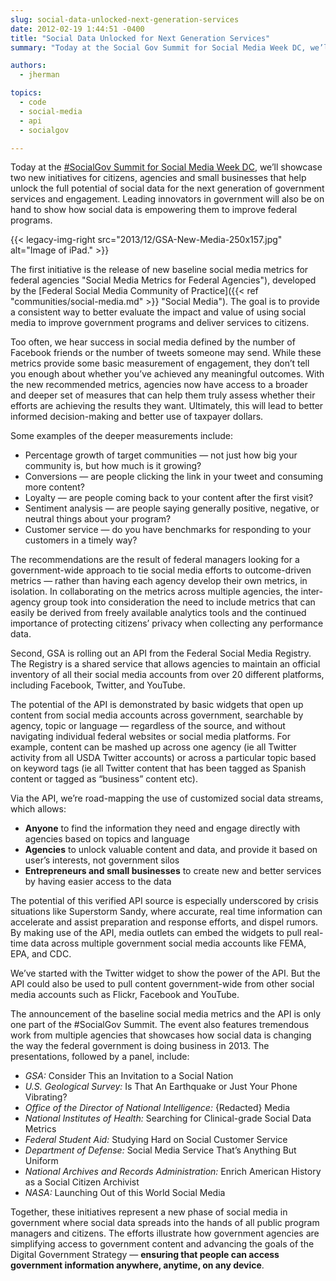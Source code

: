 ```yaml
---
slug: social-data-unlocked-next-generation-services
date: 2012-02-19 1:44:51 -0400
title: "Social Data Unlocked for Next Generation Services"
summary: "Today at the Social Gov Summit for Social Media Week DC, we’ll showcase two new initiatives for citizens, agencies and small businesses that help unlock the full potential of social data for the next generation of government services and engagement."

authors:
  - jherman

topics:
  - code
  - social-media
  - api
  - socialgov

---
```


Today at the [#SocialGov Summit for Social Media Week DC](http://socialmediaweek.org/washingtondc/events/?id=54458#.URwVBKVlFus), we’ll showcase two new initiatives for citizens, agencies and small businesses that help unlock the full potential of social data for the next generation of government services and engagement. Leading innovators in government will also be on hand to show how social data is empowering them to improve federal programs.

{{< legacy-img-right src="2013/12/GSA-New-Media-250x157.jpg" alt="Image of iPad." >}}

The first initiative is the release of new baseline social media metrics for federal agencies "Social Media Metrics for Federal Agencies"), developed by the [Federal Social Media Community of Practice]({{< ref "communities/social-media.md" >}} "Social Media"). The goal is to provide a consistent way to better evaluate the impact and value of using social media to improve government programs and deliver services to citizens.

Too often, we hear success in social media defined by the number of Facebook friends or the number of tweets someone may send. While these metrics provide some basic measurement of engagement, they don’t tell you enough about whether you’ve achieved any meaningful outcomes. With the new recommended metrics, agencies now have access to a broader and deeper set of measures that can help them truly assess whether their efforts are achieving the results they want. Ultimately, this will lead to better informed decision-making and better use of taxpayer dollars.

Some examples of the deeper measurements include:

* Percentage growth of target communities — not just how big your community is, but how much is it growing?
* Conversions — are people clicking the link in your tweet and consuming more content?
* Loyalty — are people coming back to your content after the first visit?
* Sentiment analysis — are people saying generally positive, negative, or neutral things about your program?
* Customer service — do you have benchmarks for responding to your customers in a timely way?

The recommendations are the result of federal managers looking for a government-wide approach to tie social media efforts to outcome-driven metrics — rather than having each agency develop their own metrics, in isolation. In collaborating on the metrics across multiple agencies, the inter-agency group took into consideration the need to include metrics that can easily be derived from freely available analytics tools and the continued importance of protecting citizens’ privacy when collecting any performance data.

Second, GSA is rolling out an API from the Federal Social Media Registry. The Registry is a shared service that allows agencies to maintain an official inventory of all their social media accounts from over 20 different platforms, including Facebook, Twitter, and YouTube.

The potential of the API is demonstrated by basic widgets that open up content from social media accounts across government, searchable by agency, topic or language — regardless of the source, and without navigating individual federal websites or social media platforms. For example, content can be mashed up across one agency (ie all Twitter activity from all USDA Twitter accounts) or across a particular topic based on keyword tags (ie all Twitter content that has been tagged as Spanish content or tagged as “business” content etc).

Via the API, we’re road-mapping the use of customized social data streams, which allows:

  * **Anyone** to find the information they need and engage directly with agencies based on topics and language
  * **Agencies** to unlock valuable content and data, and provide it based on user’s interests, not government silos
  * **Entrepreneurs and small businesses** to create new and better services by having easier access to the data

The potential of this verified API source is especially underscored by crisis situations like Superstorm Sandy, where accurate, real time information can accelerate and assist preparation and response efforts, and dispel rumors. By making use of the API, media outlets can embed the widgets to pull real-time data across multiple government social media accounts like FEMA, EPA, and CDC.

We’ve started with the Twitter widget to show the power of the API. But the API could also be used to pull content government-wide from other social media accounts such as Flickr, Facebook and YouTube.

The announcement of the baseline social media metrics and the API is only one part of the #SocialGov Summit. The event also features tremendous work from multiple agencies that showcases how social data is changing the way the federal government is doing business in 2013. The presentations, followed by a panel, include:

* _GSA:_ Consider This an Invitation to a Social Nation
* _U.S. Geological Survey:_ Is That An Earthquake or Just Your Phone Vibrating?
* _Office of the Director of National Intelligence:_ {Redacted} Media
* _National Institutes of Health:_ Searching for Clinical-grade Social Data Metrics
* _Federal Student Aid:_ Studying Hard on Social Customer Service
* _Department of Defense:_ Social Media Service That’s Anything But Uniform
* _National Archives and Records Administration:_ Enrich American History as a Social Citizen Archivist
* _NASA:_ Launching Out of this World Social Media

Together, these initiatives represent a new phase of social media in government where social data spreads into the hands of all public program managers and citizens. The efforts illustrate how government agencies are simplifying access to government content and advancing the goals of the Digital Government Strategy &mdash; **ensuring that people can access government information anywhere, anytime, on any device**.
